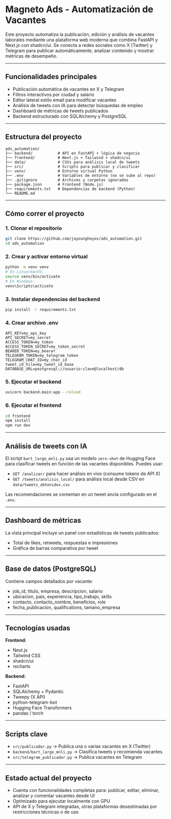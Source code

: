 # Magneto Ads - Automatización de Vacantes

Este proyecto automatiza la publicación, edición y análisis de vacantes laborales mediante una plataforma web moderna que combina FastAPI y Next.js con shadcn/ui. Se conecta a redes sociales como X (Twitter) y Telegram para publicar automáticamente, analizar contenido y mostrar métricas de desempeño.

---

## Funcionalidades principales

* Publicación automática de vacantes en X y Telegram
* Filtros interactivos por ciudad y salario
* Editor lateral estilo email para modificar vacantes
* Análisis de tweets con IA para detectar búsquedas de empleo
* Dashboard de métricas de tweets publicados
* Backend estructurado con SQLAlchemy y PostgreSQL

---

## Estructura del proyecto

```
ads_automation/  
├── backend/           # API en FastAPI + lógica de negocio  
├── frontend/          # Next.js + Tailwind + shadcn/ui  
├── data/              # CSVs para análisis local de tweets  
├── src/               # Scripts para publicar y clasificar  
├── venv/              # Entorno virtual Python  
├── .env               # Variables de entorno (no se sube al repo)  
├── .gitignore         # Archivos y carpetas ignoradas  
├── package.json       # Frontend (Node.js)  
├── requirements.txt   # Dependencias de backend (Python)  
└── README.md  
```

---

## Cómo correr el proyecto

### 1. Clonar el repositorio

```bash
git clone https://github.com/jayounghoyos/ads_automation.git
cd ads_automation
```

### 2. Crear y activar entorno virtual

```bash
python -m venv venv
# En Linux/macOS:
source venv/bin/activate
# En Windows:
venv\Scripts\activate
```

### 3. Instalar dependencias del backend

```bash
pip install -r requirements.txt
```

### 4. Crear archivo .env

```
API_KEY=my_api_key
API_SECRET=my_secret
ACCESS_TOKEN=my_token
ACCESS_TOKEN_SECRET=my_token_secret
BEARER_TOKEN=my_bearer
TELEGRAM_TOKEN=my_telegram_token
TELEGRAM_CHAT_ID=my_chat_id
tweet_id_hilo=my_tweet_id_base
DATABASE_URL=postgresql://usuario:clave@localhost/db
```

### 5. Ejecutar el backend

```bash
uvicorn backend.main:app --reload
```

### 6. Ejecutar el frontend

```bash
cd frontend
npm install
npm run dev
```

---

## Análisis de tweets con IA

El script `bart_large_mnli.py` usa un modelo `zero-shot` de Hugging Face para clasificar tweets en función de las vacantes disponibles. Puedes usar:

* `GET /analizar/` para hacer análisis en vivo (consume tokens de API X)
* `GET /tweets/analisis_local/` para análisis local desde CSV en `data/tweets_obtenidos.csv`

Las recomendaciones se comentan en un tweet ancla configurado en el `.env`.

---

## Dashboard de métricas

La vista principal incluye un panel con estadísticas de tweets publicados:

* Total de likes, retweets, respuestas e impresiones
* Gráfica de barras comparativa por tweet

---

## Base de datos (PostgreSQL)

Contiene campos detallados por vacante:

* job\_id, titulo, empresa, descripcion, salario
* ubicacion, pais, experiencia, tipo\_trabajo, skills
* contacto, contacto\_nombre, beneficios, role
* fecha\_publicacion, qualifications, tamano\_empresa

---

## Tecnologías usadas

**Frontend:**

* Next.js
* Tailwind CSS
* shadcn/ui
* recharts

**Backend:**

* FastAPI
* SQLAlchemy + Pydantic
* Tweepy (X API)
* python-telegram-bot
* Hugging Face Transformers
* pandas / torch

---

## Scripts clave

* `src/publicador.py` → Publica una o varias vacantes en X (Twitter)
* `backend/bart_large_mnli.py` → Clasifica tweets y recomienda vacantes
* `src/telegram_publicador.py` → Publica vacantes en Telegram

---

## Estado actual del proyecto

* Cuenta con funcionalidades completas para: publicar, editar, eliminar, analizar y comentar vacantes desde UI
* Optimizado para ejecutar localmente con GPU
* API de X y Telegram integradas, otras plataformas desestimadas por restricciones técnicas o de uso